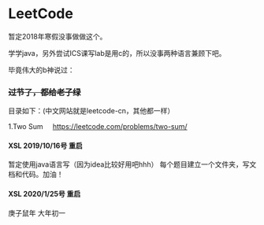 # LeetCode
暂定2018年寒假没事做做这个。

学学java，另外尝试ICS课写lab是用c的，所以没事两种语言兼顾下吧。

毕竟伟大的b神说过：

### ~~过节了，都给老子绿~~

目录如下：(中文网站就是leetcode-cn，其他都一样） 

1.Two Sum         &#160;&#160;&#160;         https://leetcode.com/problems/two-sum/


#### XSL 2019/10/16号 重启
暂定使用java语言写（因为idea比较好用吧hhh）
每个题目建立一个文件夹，写文档和代码。加油！

#### XSL 2020/1/25号 重启
庚子鼠年 大年初一
